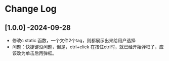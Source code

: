 # Change Log

## [1.0.0] -2024-09-28
- 修改c static 函数，一个文件2个tag，则都展示出来给用户选择
- 问题：快捷键没问题，但是，ctrl+click 在按住ctrl时，就已经开始弹框了，应该改为单击后再弹框。